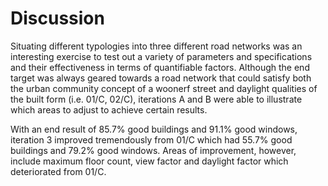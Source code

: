 # Discussion

Situating different typologies into three different road networks was an interesting exercise to test out a variety of parameters and specifications and their effectiveness in terms of quantifiable factors. Although the end target was always geared towards a road network that could satisfy both the urban community concept of a woonerf street and daylight qualities of the built form (i.e. 01/C, 02/C), iterations A and B were able to illustrate which areas to adjust to achieve certain results.

With an end result of 85.7% good buildings and 91.1% good windows, iteration 3 improved tremendously from 01/C which had 55.7% good buildings and 79.2% good windows. Areas of improvement, however, include maximum floor count, view factor and daylight factor which deteriorated from 01/C.




